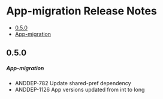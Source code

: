 # App-migration Release Notes

- [0.5.0](#050)
- [App-migration](#app-migration)

## 0.5.0
##### App-migration
* ANDDEP-782 Update shared-pref dependency
* ANDDEP-1126 App versions updated from int to long